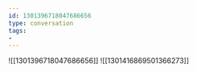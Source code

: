 ```yaml
---
id: 1301396718047686656
type: conversation
tags:
- 
---
```

![[1301396718047686656]]
![[1301416869501366273]]

